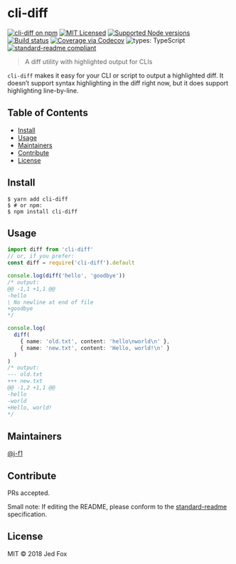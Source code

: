 # cli-diff

[![cli-diff on npm](https://img.shields.io/npm/v/cli-diff.svg?style=flat-square)](https://yarnpkg.com/package/cli-diff)
[![MIT Licensed](https://img.shields.io/github/license/j-f1/cli-diff.svg?style=flat-square)](https://github.com/j-f1/cli-diff/blob/master/LICENSE)
[![Supported Node versions](https://img.shields.io/node/v/cli-diff.svg?style=flat-square)](https://npmjs.com/package/cli-diff)
[![Build status](https://img.shields.io/travis/com/j-f1/cli-diff/master.svg?style=flat-square)](https://travis-ci.com/j-f1/cli-diff)
[![Coverage via Codecov](https://img.shields.io/codecov/c/github/j-f1/cli-diff/master.svg?style=flat-square)](https://codecov.io/gh/j-f1/cli-diff)
![types: TypeScript](https://img.shields.io/npm/types/cli-diff.svg?style=flat-square)
[![standard-readme compliant](https://img.shields.io/badge/standard--readme-OK-green.svg?style=flat-square)](https://github.com/RichardLitt/standard-readme)

> A diff utility with highlighted output for CLIs

`cli-diff` makes it easy for your CLI or script to output a highlighted diff.
It doesn’t support syntax highlighting in the diff right now,
but it does support highlighting line-by-line.

## Table of Contents

- [Install](#install)
- [Usage](#usage)
- [Maintainers](#maintainers)
- [Contribute](#contribute)
- [License](#license)

## Install

```shellsession
$ yarn add cli-diff
$ # or npm:
$ npm install cli-diff
```

## Usage

```ts
import diff from 'cli-diff'
// or, if you prefer:
const diff = require('cli-diff').default

console.log(diff('hello', 'goodbye'))
/* output:
@@ -1,1 +1,1 @@
-hello
\ No newline at end of file
+goodbye
*/

console.log(
  diff(
    { name: 'old.txt', content: 'hello\nworld\n' },
    { name: 'new.txt', content: 'Hello, world!\n' }
  )
)
/* output:
--- old.txt
+++ new.txt
@@ -1,2 +1,1 @@
-hello
-world
+Hello, world!
*/
```

## Maintainers

[@j-f1](https://github.com/j-f1)

## Contribute

PRs accepted.

Small note: If editing the README, please conform to the [standard-readme](https://github.com/RichardLitt/standard-readme) specification.

## License

MIT © 2018 Jed Fox
